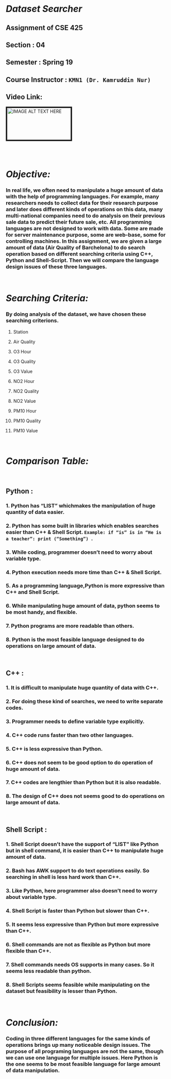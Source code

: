 # _Dataset Searcher_

## Assignment of CSE 425
## Section : 04
## Semester : Spring 19
## Course Instructor : **`KMN1 (Dr. Kamruddin Nur)`**

## Video Link:

<a href="https://youtu.be/DDTMpyhC-Ts" target="_blank">
    <img src="https://2ab9pu2w8o9xpg6w26xnz04d-wpengine.netdna-ssl.com/wp-content/uploads/2018/11/youtube-logo-1200x632.jpg" 
    alt="IMAGE ALT TEXT HERE" width="200" height="100" border="4"/>
</a>


<br><br>

# _Objective:_ 

### In real life, we often need to manipulate a huge amount of data with the help of programming languages. For example, many researchers needs to collect data for their research purpose and later does different kinds of operations on this data, many multi-national companies need to do analysis on their previous sale data to predict their future sale, etc. All programming languages are not designed to work with data. Some are made for server maintenance purpose, some are web-base, some for controlling machines. In this assignment, we are given a large amount of data (Air Quality of Barchelona) to do search operation based on different searching criteria using C++, Python and Shell-Script. Then we will compare the language design issues of these three languages.

<br>

# _Searching Criteria:_

### By doing analysis of the dataset, we have chosen these searching criterions.

1.	Station

2.	Air Quality
3.	O3 Hour
4.	O3  Quality
5.	O3 Value
6.	NO2 Hour
7.	NO2 Quality
8.	NO2 Value
9.	PM10 Hour
10. PM10 Quality
11. PM10 Value

<br>

# _Comparison Table:_

<br>

## **Python :**
### 1. Python has “LIST” whichmakes the manipulation of huge quantity of data easier.

### 2. Python has some built in libraries which enables searches easier than C++ & Shell Script. `Example: if “is” is in “He is a teacher”: print (“Something”) `.
### 3. While coding, programmer doesn’t need to worry about variable type.
### 4. Python execution needs more time than C++ & Shell Script.
### 5. As a programming language,Python is more expressive than C++ and Shell Script.
### 6. While manipulating huge amount of data, python seems to be most handy, and flexible.
### 7. Python programs are more readable than others.
### 8. Python is the most feasible language designed to do operations on large amount of data.

<br>

## **C++ :**

### 1. It is difficult to manipulate huge quantity of data with C++.

### 2. For doing these kind of searches, we need to write separate codes.
### 3. Programmer needs to define variable type explicitly.
### 4. C++ code runs faster than two other languages.
### 5. C++ is less expressive than Python.
### 6. C++ does not seem to be good option to do operation of huge amount of data.
### 7. C++ codes are lengthier than Python but it is also readable.
### 8. The design of C++ does not seems good to do operations on large amount of data.

<br>

## **Shell Script :**

### 1. Shell Script doesn’t have the support of “LIST” like Python but in shell command, it is easier than C++ to manipulate huge amount of data.

### 2. Bash has AWK support to do text operations easily. So searching in shell is less hard work than C++.
### 3. Like Python, here programmer also doesn’t need to worry about variable type.
### 4. Shell Script is faster than Python but slower than C++.
### 5. It seems less expressive than Python but more expressive than C++.
### 6. Shell commands are not as flexible as Python but more flexible than C++.
### 7. Shell commands needs OS supports in many cases. So it seems less readable than python.
### 8. Shell Scripts seems feasible while manipulating on the dataset but feasibility is lesser than Python.


<br>

# _Conclusion:_ 

### Coding in three different languages for the same kinds of operations brings up many noticeable design issues. The purpose of all programing languages are not the same, though we can use one language for multiple issues. Here Python is the one seems to be most feasible language for large amount of data manipulation.    
